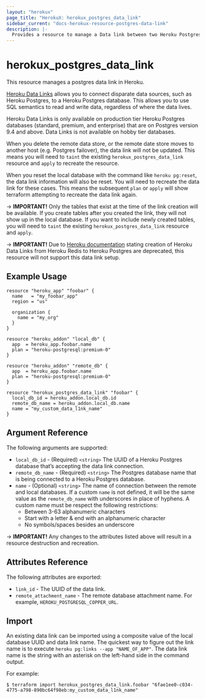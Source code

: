 ```yaml
---
layout: "herokux"
page_title: "HerokuX: herokux_postgres_data_link"
sidebar_current: "docs-herokux-resource-postgres-data-link"
description: |-
  Provides a resource to manage a Data link between two Heroku Postgres databases.
---
```


# herokux\_postgres\_data\_link

This resource manages a postgres data link in Heroku.

[Heroku Data Links](https://devcenter.heroku.com/articles/heroku-data-links) allows you to connect disparate
data sources, such as Heroku Postgres, to a Heroku Postgres database.
This allows you to use SQL semantics to read and write data, regardless of where the data lives.

Heroku Data Links is only available on production tier Heroku Postgres databases (standard, premium, and enterprise)
that are on Postgres version 9.4 and above. Data Links is not available on hobby tier databases.

When you delete the remote data store, or the remote date store moves to another host (e.g. Postgres failover),
the data link will not be updated. This means you will need to `taint` the existing `herokux_postgres_data_link` resource
and `apply` to recreate the resource.

When you reset the local database with the command like `heroku pg:reset`, the data link information will also be reset.
You will need to recreate the data link for these cases. This means the subsequent `plan` or `apply` will show terraform
attempting to recreate the data link again.

-> **IMPORTANT!**
Only the tables that exist at the time of the link creation will be available. If you create tables after you created
the link, they will not show up in the local database. If you want to include newly created tables, you will need
to `taint` the existing `herokux_postgres_data_link` resource and `apply`.

-> **IMPORTANT!**
Due to [Heroku documentation](https://devcenter.heroku.com/articles/heroku-data-links#linking-heroku-redis-to-heroku-postgres)
stating creation of Heroku Data Links from Heroku Redis to Heroku Postgres are deprecated, this resource will not support
this data link setup.

## Example Usage

```hcl-terraform
resource "heroku_app" "foobar" {
  name   = "my_foobar_app"
  region = "us"

  organization {
    name = "my_org"
  }
}

resource "heroku_addon" "local_db" {
  app  = heroku_app.foobar.name
  plan = "heroku-postgresql:premium-0"
}

resource "heroku_addon" "remote_db" {
  app  = heroku_app.foobar.name
  plan = "heroku-postgresql:premium-0"
}

resource "herokux_postgres_data_link" "foobar" {
  local_db_id = heroku_addon.local_db.id
  remote_db_name = heroku_addon.local_db.name
  name = "my_custom_data_l1nk_name"
}
```

## Argument Reference

The following arguments are supported:

* `local_db_id` - (Required) `<string>` The UUID of a Heroku Postgres database that’s accepting the data link connection.
* `remote_db_name` - (Required) `<string>` The Postgres database name that is being connected to a Heroku Postgres database.
* `name` - (Optional) `<string>` The name of connection between the remote and local databases. If a custom `name`
is not defined, it will be the same value as the `remote_db_name` with underscores in place of hyphens.
A custom name must be respect the following restrictions:
    * Between 3-63 alphanumeric characters
    * Start with a letter & end with an alphanumeric character
    * No symbols/spaces besides an underscore

-> **IMPORTANT!**
Any changes to the attributes listed above will result in a resource destruction and recreation.

## Attributes Reference

The following attributes are exported:

* `link_id` - The UUID of the data link.
* `remote_attachment_name` - The remote database attachment name. For example, `HEROKU_POSTGRESQL_COPPER_URL`.

## Import

An existing data link can be imported using a composite value of the local database UUID
and data link name. The quickest way to figure out the link name is to execute `heroku pg:links --app "NAME_OF_APP"`.
The data link name is the string with an asterisk on the left-hand side in the command output.

For example:

```shell script
$ terraform import herokux_postgres_data_link.foobar "6fae1ee0-c034-4775-a798-890bc64f98eb:my_custom_data_l1nk_name"
```